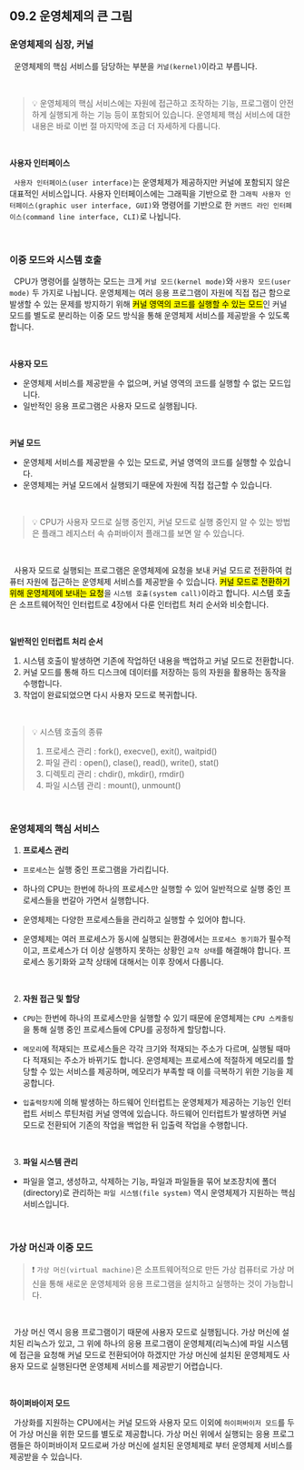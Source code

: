 ## 09.2 운영체제의 큰 그림

### 운영체제의 심장, 커널

&nbsp;&nbsp;운영체제의 핵심 서비스를 담당하는 부분을 `커널(kernel)`이라고 부릅니다.

<br>

> 💡 운영체제의 핵심 서비스에는 자원에 접근하고 조작하는 기능, 프로그램이 안전하게 실행되게 하는 기능 등이 포함되어 있습니다. 운영체제 핵심 서비스에 대한 내용은 바로 이번 절 마지막에 조금 더 자세하게 다룹니다.

<br>

**사용자 인터페이스**

&nbsp;&nbsp;`사용자 인터페이스(user interface)`는 운영체제가 제공하지만 커널에 포함되지 않은 대표적인 서비스입니다. 사용자 인터페이스에는 그래픽을 기반으로 한 `그래픽 사용자 인터페이스(graphic user interface, GUI)`와 명령어를 기반으로 한 `커맨드 라인 인터페이스(command line interface, CLI)`로 나뉩니다.

<br>

### 이중 모드와 시스템 호출

&nbsp;&nbsp;CPU가 명령어를 실행하는 모드는 크게 `커널 모드(kernel mode)`와 `사용자 모드(user mode)` 두 가지로 나뉩니다. 운영체제는 여러 응용 프로그램이 자원에 직접 접근 함으로 발생할 수 있는 문제를 방지하기 위해 <mark>커널 영역의 코드를 실행할 수 있는 모드</mark>인 커널 모드를 별도로 분리하는 이중 모드 방식을 통해 운영체제 서비스를 제공받을 수 있도록 합니다.

<br>

**사용자 모드**

- 운영체제 서비스를 제공받을 수 없으며, 커널 영역의 코드를 실행할 수 없는 모드입니다.
- 일반적인 응용 프로그램은 사용자 모드로 실행됩니다.

<br>

**커널 모드**

- 운영체제 서비스를 제공받을 수 있는 모드로, 커널 영역의 코드를 실행할 수 있습니다.
- 운영체제는 커널 모드에서 실행되기 때문에 자원에 직접 접근할 수 있습니다.

<br>

> 💡 CPU가 사용자 모드로 실행 중인지, 커널 모드로 실행 중인지 알 수 있는 방법은 플래그 레지스터 속 슈퍼바이저 플래그를 보면 알 수 있습니다.

<br>

&nbsp;&nbsp;사용자 모드로 실행되는 프로그램은 운영체제에 요청을 보내 커널 모드로 전환하여 컴퓨터 자원에 접근하는 운영체제 서비스를 제공받을 수 있습니다. <mark>커널 모드로 전환하기 위해 운영체제에 보내는 요청</mark>을 `시스템 호출(system call)`이라고 합니다. 시스템 호출은 소프트웨어적인 인터럽트로 4장에서 다룬 인터럽트 처리 순서와 비슷합니다.

<br>

**일반적인 인터럽트 처리 순서**

1. 시스템 호출이 발생하면 기존에 작업하던 내용을 백업하고 커널 모드로 전환합니다.
2. 커널 모드를 통해 하드 디스크에 데이터를 저장하는 등의 자원을 활용하는 동작을 수행합니다.
3. 작업이 완료되었으면 다시 사용자 모드로 복귀합니다.

<br>

> 💡 시스템 호출의 종류
>
> 1. 프로세스 관리 : fork(), execve(), exit(), waitpid()
> 2. 파일 관리 : open(), clase(), read(), write(), stat()
> 3. 디렉토리 관리 : chdir(), mkdir(), rmdir()
> 4. 파일 시스템 관리 : mount(), unmount()

<br>

### 운영체제의 핵심 서비스

1. **프로세스 관리**

- `프로세스`는 실행 중인 프로그램을 가리킵니다.

- 하나의 CPU는 한번에 하나의 프로세스만 실행할 수 있어 일반적으로 실행 중인 프로세스들을 번갈아 가면서 실행합니다.

- 운영체제는 다양한 프로세스들을 관리하고 실행할 수 있어야 합니다.

- 운영체제는 여러 프로세스가 동시에 실행되는 환경에서는 `프로세스 동기화`가 필수적이고, 프로세스가 더 이상 실행하지 못하는 상황인 `교착 상태`를 해결해야 합니다. 프로세스 동기화와 교착 상태에 대해서는 이후 장에서 다룹니다.

  <br>

2. **자원 접근 및 할당**

- `CPU`는 한번에 하나의 프로세스만을 실행할 수 있기 때문에 운영체제는 `CPU 스케줄링`을 통해 실행 중인 프로세스들에 CPU를 공정하게 할당합니다.

- `메모리`에 적재되는 프로세스들은 각각 크기와 적재되는 주소가 다르며, 실행될 때마다 적재되는 주소가 바뀌기도 합니다. 운영체제는 프로세스에 적절하게 메모리를 할당할 수 있는 서비스를 제공하며, 메모리가 부족할 때 이를 극복하기 위한 기능을 제공합니다.

- `입출력장치`에 의해 발생하는 하드웨어 인터럽트는 운영체제가 제공하는 기능인 인터럽트 서비스 루틴처럼 커널 영역에 있습니다. 하드웨어 인터럽트가 발생하면 커널 모드로 전환되어 기존의 작업을 백업한 뒤 입출력 작업을 수행합니다.

<br>

3. **파일 시스템 관리**

- 파일을 열고, 생성하고, 삭제하는 기능, 파일과 파일들을 묶어 보조장치에 폴더(directory)로 관리하는 `파일 시스템(file system)` 역시 운영체제가 지원하는 핵심 서비스입니다.

<br>

### 가상 머신과 이중 모드

> ❗️ `가상 머신(virtual machine)`은 소프트웨어적으로 만든 가상 컴퓨터로 가상 머신을 통해 새로운 운영체제와 응용 프로그램을 설치하고 실행하는 것이 가능합니다.

<br>

&nbsp;&nbsp;가상 머신 역시 응용 프로그램이기 때문에 사용자 모드로 실행됩니다. 가상 머신에 설치된 리눅스가 있고, 그 위에 하나의 응용 프로그램이 운영체제(리눅스)에 파일 시스템에 접근을 요청해 커널 모드로 전환되어야 하겠지만 가상 머신에 설치된 운영체제도 사용자 모드로 실행된다면 운영체제 서비스를 제공받기 어렵습니다.

<br>

**하이퍼바이저 모드**

&nbsp;&nbsp;가상화를 지원하는 CPU에서는 커널 모드와 사용자 모드 이외에 `하이퍼바이저 모드`를 두어 가상 머신을 위한 모드를 별도로 제공합니다. 가상 머신 위에서 실행되는 응용 프로그램들은 하이퍼바이저 모드로써 가상 머신에 설치된 운영체제로 부터 운영체제 서비스를 제공받을 수 있습니다.

<br>
